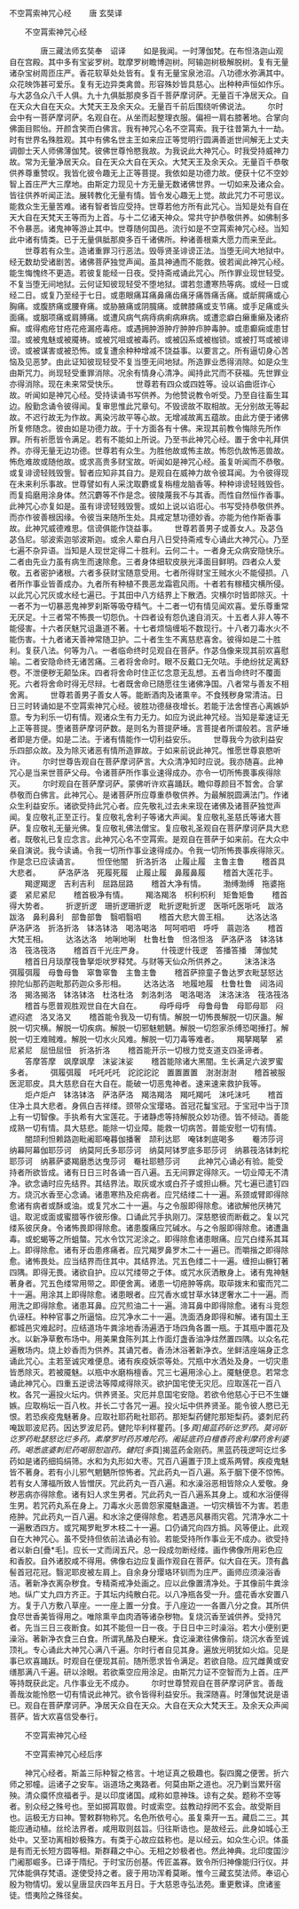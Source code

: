   不空罥索神咒心经
　　唐 玄奘译




　　不空罥索神咒心经

　　　　唐三藏法师玄奘奉　诏译
　　如是我闻。一时薄伽梵。在布怛洛迦山观自在宫殿。其中多有宝娑罗树。耽摩罗树瞻博迦树。阿输迦树极解脱树。复有无量诸杂宝树周匝庄严。香花软草处处皆有。复有无量宝泉池沼。八功德水弥满其中。众花映饰甚可爱乐。复有无边异类禽兽。形容殊妙皆具慈心。出种种声恒如作乐。与大苾刍众八千人俱。九十九俱胝那庾多百千菩萨摩诃萨。无量百千净居天众。自在天众大自在天众。大梵天王及余天众。无量百千前后围绕听佛说法。
　　尔时会中有一菩萨摩诃萨。名观自在。从坐而起整理衣服。偏袒一肩右膝著地。合掌向佛面目熙怡。开颜含笑而白佛言。我有神咒心名不空罥索。我于往昔第九十一劫。时有世界名殊胜观。其中有佛名世主王如来应正等觉明行圆满善逝世间解无上丈夫调御士天人师佛薄伽梵。彼佛世尊怜愍我故。为我说此大神咒心。时我受持威神力故。常为无量净居天众。自在天众大自在天众。大梵天王及余天众。无量百千恭敬供养尊重赞叹。我皆化彼令趣无上正等菩提。我依如是功德力故。便获十亿不空妙智上首庄严大三摩地。由斯定力现见十方无量无数诸佛世界。一切如来及诸众会。皆往供养听闻正法。展转教化无量有情。皆令发心趣无上觉。故此咒力不可思议。能救众生无量苦难。诸有智者皆应受持。世尊若他方所有此咒心。当知是处有自在天大自在天梵天王等而为上首。与十二亿诸天神众。常共守护恭敬供养。如佛制多不令暴恶。诸鬼神等游止其中。世尊随何国邑。流行如是不空罥索神咒心经。当知此中诸有情类。已于无量俱胝那庾多百千诸佛所。种诸善根乘大愿力而来至此。
　　世尊若有众生。造诸重罪习行恶法。毁辱贤圣诽谤正法。当堕无间大地狱中。经无数劫受诸剧苦。诸佛菩萨独觉声闻。虽具神通而不能救。彼若闻此神咒心经。能生悔愧终不更造。若彼复能经一日夜。受持斋戒诵此咒心。所作罪业现世轻受。不复当堕无间地狱。云何证知彼现轻受不堕地狱。谓若忽遭寒热等病。或经一日或经二日。或复乃至经于七日。或患眼痛耳痛鼻痛齿痛牙痛唇痛舌痛。或龂腭痛或心胸痛。或腹脐痛或腰脊痛。或胁腋痛或阴臗痛。或髀膝痛或支节痛。或手足痛或头面痛。或胭项痛或肩膊痛。或遭风病气病痔病痢病麻病。或遭恋癖白癞重癞及诸疥癣。或得疱疮甘疮花疮漏疮毒疮。或遇拥肿游肿疔肿肿疖肿毒肿。或患癫痫或患甘湿。或被鬼魅或被魇祷。或被咒咀或被毒药。或被囚系或被枷锁。或被打骂或被诽谤。或被谋害或被恐怖。或复遭余种种增减不饶益事。以要言之。所有逼切身心苦恼及见恶梦。由此证知彼现轻受不复当堕无间地狱。所造罪业悉得消除。如是众生由斯咒力。尚现轻受重罪消除。况余有情身心清净。闻持此咒而不获福。先世罪业亦得消除。现在未来常受快乐。
　　世尊若有四众或四姓等。设以谄曲诳诈心故。听闻如是神咒心经。受持读诵书写供养。为他赞说教令听受。乃至自往畜生耳边。殷勤念诵令彼得闻。复审思惟此咒章句。不毁谤故不取相故。无分别故无等起故。不迟行故无为作故。离染污故平等心故。无增减故离五蕴故。由此方便于诸佛所复修随念。彼由如是功德力故。于十方面各有十佛。来现其前教令悔除先所作罪。所有祈愿皆令满足。若有不能如上所说。乃至书此神咒心经。置于舍中礼拜供养。亦得无量无边功德。世尊若有众生。为胜他故或怖主故。怖怨仇故怖恶兽故。怖危难故或随他故。或求高贵多财宝故。听闻如是神咒心经。虽复听闻而不恭敬。或复诽谤轻贱毁訾。智者应知非其自力。是观自在威神力故令彼耳闻。为令彼得现在未来利乐事故。世尊譬如有人采沈取麝或复栴檀龙脑香等。种种诽谤轻贱毁呰。而复捣磨用涂身体。然沉麝等不作是念。彼陵蔑我不与其香。而性自然恒作香事。此神咒心亦复如是。虽有诽谤轻贱毁訾。或如上说以谄诳心。书写受持恭敬供养。而亦作彼善根因缘。令彼当来随所生处。具戒定慧功德妙香。亦能为他作斯香事故。此神咒威德难思。信谤俱能作饶益事。
　　世尊若善男子或善女人。及苾刍苾刍尼。邬波索迦邬波斯迦。或余人辈白月八日受持斋戒专心诵此大神咒心。乃至七遍不杂异语。当知是人现世定得二十胜利。云何二十。一者身无众病安隐快乐。二者由先业力虽有病生而速除愈。三者身体细软皮肤光泽面目鲜明。四者众人爱敬。五者密护诸根。六者多获财宝随意受用。七者所得财宝王贼水火不能侵损。八者所作事业皆善成办。九者所有种植不畏恶龙霜雹风雨。十者若有稼穑灾横所侵。以此咒心咒灰或水经七遍已。于其田中八方结界上下散洒。灾横尔时皆即除灭。十一者不为一切暴恶鬼神罗刹斯等吸夺精气。十二者一切有情见闻欢喜。爱乐尊重常无厌足。十三者常不怖畏一切怨仇。十四者设有怨仇速自消灭。十五者人非人等不能侵害。十六者厌魅咒诅蛊道不著。十七者烦恼缠垢不数现行。十八者刀毒水火不能伤害。十九者诸天善神常随卫护。二十者生生不离慈悲喜舍。彼得如是二十胜利。复获八法。何等为八。一者临命终时见观自在菩萨。作苾刍像来现其前欢喜慰喻。二者安隐命终无诸苦痛。三者将舍命时。眼不反戴口无欠呿。手绝纷扰足离舒卷。不泄便秽无颠坠床。四者将舍命时住正忆念意无乱想。五者当命终时不覆面死。六者将舍命时得无尽辩。七者既舍命已随愿往生诸佛净国。八者常与善友不相舍离。
　　世尊若善男子善女人等。能断酒肉及诸熏辛。不食残秽身常清洁。日日三时转诵如是不空罥索神咒心经。彼胜功德昼夜增长。若能于法舍悭吝心离嫉妒意。专为利乐一切有情。观诸众生有力无力。如应为说此神咒经。当知是辈速证无上正等菩提。堕诸菩萨摩诃萨数。是则名为菩提萨埵。言菩提者所谓般若。言萨埵者即是方便。如是二法。于诸有情能作一切利益安乐。
　　世尊我今为欲利益安乐四部众故。及为除灭诸恶有情所造罪故。于如来前说此神咒。惟愿世尊哀愍听许。
　　尔时世尊告观自在菩萨摩诃萨言。大众清净知时应说。我亦随喜。此神咒心是当来世菩萨父母。令诸菩萨所作事业速得成办。亦令一切所怖畏事疾得除灭。
　　尔时观自在菩萨摩诃萨。蒙佛听许欢喜踊跃。瞻仰尊颜目不暂舍。合掌恭敬而白佛言。此神咒心。是诸菩萨所应尊重恭敬供养。为最解脱圆满法门。作诸众生利益安乐。诸欲受持此咒心者。应先敬礼过去未来现在诸佛及诸菩萨独觉声闻。复应敬礼正至正行。复应敬礼舍利子等诸大声闻。复应敬礼圣慈氏等诸大菩萨。复应敬礼无量光佛。复应敬礼佛法僧宝。复应敬礼圣观自在菩萨摩诃萨具大悲者。既敬礼已复应念言。此神咒心名不空罥索。是观自在菩萨于如来前。在大众中亲自演说。我今读诵。令我一切所作事业速得成办。令我一切所怖畏事疾得除灭。作是念已应读诵言。
　　怛侄他闇　折洛折洛　止履止履　主鲁主鲁
　　稽首具大悲者。
　　萨洛萨洛　死履死履　止履止履　鼻履鼻履
　　稽首大莲花手。
　　羯逻羯逻　吉利吉利　屈路屈路
　　稽首大净有情。
　　渤缚渤缚　拖婆拖婆　紧尼紧尼
　　稽首极净有情。
　　羯洛羯洛　枳利枳利　矩鲁矩鲁
　　稽首得大势者。
　　折逻折逻　珊折逻珊折逻　毗折逻毗折逻　医哳吒医哳吒　跋洛跋洛　鼻利鼻利　部鲁部鲁　翳呬翳呬
　　稽首大悲大兽王相。
　　达洛达洛　萨洛萨洛　折洛折洛　钵洛钵洛　喝洛喝洛　呵呵呬呬　呼呼　蓊迦洛
　　稽首大梵王相。
　　达洛达洛　地唎地唎　杜鲁杜鲁　怛洛怛洛　萨洛萨洛　钵洛钵洛　筏洛筏洛
　　稽首百千光庄严身。
　　什筏逻什筏逻　答播答播　薄伽梵
　　稽首日月琰摩筏鲁拏炬吠罗释梵。与财等天仙众所供养之。
　　沫洛沫洛　弭履弭履　母鲁母鲁　窣鲁窣鲁　主鲁主鲁
　　稽首萨捺童子鲁达罗衣毗瑟怒达捺陀仙那药迦毗那药迦众多形相。
　　达洛达洛　地履地履　杜鲁杜鲁　闼洛闼洛　揭洛揭洛　钵洛钵洛　杜洛杜洛　刺洛刺洛　喝洛喝洛　沫洛沫洛　筏洛筏洛
　　稽首与愿普观胜观世自在大自在。
　　母呼母呼　母鲁母鲁　母耶母耶　闷遮闷遮　洛叉洛叉
　　稽首能令我及一切有情。解脱一切怖畏解脱一切厌蛊。解脱一切灾横。解脱一切疾病。解脱一切邪魅魍魉。解脱一切怨家杀缚恐喝捶打。解脱一切王难贼难。解脱一切水火风难。解脱一切刀毒等难者。
　　羯拏羯拏　紧尼紧尼　屈忸屈忸　折洛折洛
　　稽首能开示一切根力觉支道支四圣谛者。
　　答摩答摩　飒摩飒摩　沫娑沫娑
　　稽首能除诸大黑闇。生长满足六波罗蜜多者。
　　弭履弭履　吒吒吒吒　詑詑詑詑　置置置置　澍澍澍澍
　　稽首被服医泥耶皮。具大慈悲自在大自在。能破一切恶鬼神者。速来速来救护我等。
　　炬卢炬卢　钵洛钵洛　萨洛萨洛　羯洛羯洛　羯吒羯吒　沫吒沫吒
　　稽首住净土具大悲者。身佩白吉祥缕。颈带众宝璎珞。首冠花鬘宝冠。于宝冠中当于顶上有一切智像。手执希有大宝莲花。于诸静虑等持解脱众妙功德。皆不倾动。善能成熟一切有情。具大慈悲。能除一切业障。能救一切病苦。普能安慰一切有情。
　　闇颉利怛赖路迦毗阇耶唵暮伽播奢　颉利达耶　唵钵刺底喝多
　　罨沛莎诃　纳幕阿幕伽耶莎诃　纳莫阿氏多耶莎诃　纳莫阿钵罗底多耶莎诃　纳慕筏洛钵刺柁耶莎诃　纳慕萨婆羯磨悉达曳莎诃　罨社耶戆莎诃
　　此神咒心诵必有验。能受持者所欲皆成。诸有日日三时各诵一百八遍。五无间罪定得除灭。一切业障无不清净。欲念诵时应先结界。其结界法。取灰或水或白芥子或担山橛。咒七遍已遣钉四方。烧沉水香至心念诵。诸患寒热及疟病者。应咒结缕二十一遍。系颈或臂即得除愈诸有病者或酥或油。或复咒水二十一遍。与之令服即得除愈。诸欲解他厌祷咒诅。取泥或面或蜜腊等作彼形像。口诵此咒手执刚刀。深慈愍彼而断截之。复以咒缕系彼厌身。令诸怖畏即得除愈。诸患腹痛应咒碱水。与之令服即得除愈。诸遭蛊毒。或蛇蝎等之所蛆螫。咒水令饮咒泥涂之。即得除愈诸患眼痛。应咒白缕系其耳上。即得除愈。诸有牙齿患疼痛者。应咒羯罗鼻罗木二十一遍已。而嚼揩之即得除愈。诸怖畏处。应当结界而住其中。其结界法。咒五色缕二十一遍。缠担山橛钉著四隅。即得无畏。诸欲自护。应以咒缕带之于体。或咒水灰洒散身上。诸有鬼神魅著身者。咒五色缕常用带之。即便舍离。诸患一切疮肿等病。取荜拨末和蜜而咒二十一遍。用涂其上即得除愈。诸患眼者。应咒香水或甘草水钵逻奢水二十一遍。而用洗之即得除愈。诸患耳鼻。应咒煎油二十一遍。渧耳鼻中即得除愈。诸有斗竞怨仇诬枉。种种官事之所逼恼。应咒净水二十一遍。洗面洒身即得和解。诸有国土王都城邑灾难起时。应结道场牛粪涂地香汤遍洒于场四角各置一瓶。于其瓶中置花及水。以新净草敷布场中。用美果食陈列其上作面灯盏香油净炷然置四隅。以众名花遍散场内。烧上妙香而为供养。其诵咒者。香汤沐浴著新净衣。坐鲜洁座端身正念诵此咒心。主若至诚灾难便息。诸有疾疫妖崇等处。咒瓶中水洒处及身。一切灾患皆悉除灭。若被魇魅。以瓶中水磨栴檀香。咒三七遍用涂心上。魇魅便息。若常念诵此神咒心。四重五逆谤法等障咸得除灭。欲护国宅使无灾厄。应取莲花一百八枚。各咒一遍投火坛内。供养贤圣。灾厄并息国宅安隐。若欲令他慈心于已不生嫌嫉。应取栴坛一百八枚。并长二寸各咒一遍。投火坛中供养贤圣。能令彼人愍已无恨。若恐疾疫鬼魅著身。应取社耶药毗社耶药。那矩梨药健陀那矩梨药。婆刺尼药唵跋耶波尼药。因达罗波尼药。健陀毕利样瞿药。[多*頁]揭蓝药斫讫罗药。莫诃斫讫罗药毗瑟怒讫烂多药。素摩罗时药苏难陀药。阇延底药白檀香药舍利摩药舍利婆药。喝悉底婆刺尼药喝丽恕迦药。健陀[多*頁]揭蓝药金刚药。黑蓝药筏逻呵讫烂多药如是诸药细捣绢筛。水和为丸形如大枣。咒百八遍置于顶上或系两臂。疾疫鬼魅皆不著身。若有小儿邪气魍魉所惊怖者。咒此药丸一百八遍。系于胭下便不惊怖。若有女人薄福所致人皆憎厌。咒此药丸一百八遍。和水澡浴恶相皆除众人爱敬。身秽恶病亦得除愈。诸有妇人求生男者。咒此药丸一百八遍系其身上。或和水浴便得生男。若咒药丸系在身上。刀毒水火恶兽怨家魇魅蛊道。一切灾横皆不为害。若患疮肿。咒此药丸一百八遍。和水涂之便得除愈。若遇恶风暴雨灾雹。咒清净水二十一遍散洒四方。或咒羯罗毗罗木枝二十一遍。口仍诵咒向四方撝。风等便止。此观自在大神咒心。虽不受持但依前法诵必有验。若能受持所作事业无不成办。欲受持者以新白[疊*毛]。应长一丈而阔五尺。总一段成勿断经缕。画作佛像所用彩色应和香胶。自外诸胶咸不得用。佛像右边应复画作观自在菩萨。似大自在天。顶有蠡髻首冠花冠。翳泥耶皮被左肩上。自余身分璎珞环钏而为庄严。画师应须澡浴香洁。著新净衣离杂秽食。专精斋戒净处画之。应以此像置清净处。于其像前牛粪涂地。纵广丈九四方齐正。于其坛内纯散白花。以八净瓶各受一升。盛花香水安置八方。复于八方敷八草座。一一座上置一分食。于八座边一一各置八分之食。其所供食尽世香美皆得用之。唯除熏辛血肉酒等诸杂秽物。复烧沉香至诚供养。受持咒者。先当三日三夜断食。如其不能但一日一夜。于日日中三时澡浴。若大小便别更澡浴。著新净衣食三白食。所谓乳酪及白粳米。食讫澡漱往佛像前。烧沉水香至诚顶礼。专心诵此大神咒心满八千遍。尔时行者自见其身。遍放光明犹如火焰。见是事已欢喜踊跃。时观自在便现其前。随所愿求皆令满足。若欲自隐。应咒雌黄或安缮那满八千遍。研以涂眼。若欲乘空应用涂足。由斯咒力证不空智而为上首。庄严等持既获此定。凡作事业无不成办。
　　尔时世尊赞观自在菩萨摩诃萨言。善哉善哉汝能怜愍一切有情说此神咒。欲令皆得利益安乐。我深随喜。时薄伽梵说是语已。观自在菩萨摩诃萨。净居天众自在天众。大自在天众大梵天王。及余天众声闻菩萨。皆大欢喜信受奉行。

　　不空罥索神咒心经


　　不空罥索神咒心经后序

　　神咒心经者。斯盖三际种智之格言。十地证真之极趣也。裂四魔之便罟。折六师之邪幢。运诸子之安车。诣道场之夷路者。何莫由斯之道也。况乃剿当累歼宿殃。清众瘼怀庶福者乎。是以印度诸国。咸称如意神珠。谅有之矣。题称不空等者。别众经之殊号也。至如掷罥取兽。时或索空。兹教动捊罔不玄会。故受斯目也。运极无方曰神。警敕群物称咒。名色所依号心。虽复乘开一五。藏启二三。其能应通动植。丝纶法界者。咸用取则兹旨。归往斯诰也。是故经云。此身如城心王处中。又至功离相妙极殊方。有类于心故应兹称也。是以经云。如众生心识。体虽是有而无长短方圆等相。斯群藉之中心。无相之妙极者也。然此神典。北印度国沙门阇那崛多。已译于隋纪。于时宝历创基。传匠盖寡。致令所归神像能归行仪。并咒体能俱存梵语。遂使受持之者。疲于用功浑肴莫晰。惟今三藏玄奘法师。奉诏心殷为物情切。爰以皇唐显庆四年五月日。于大慈恩寺弘法苑。重更敷译。庶诸鉴徒。悟夷险之殊径矣。

